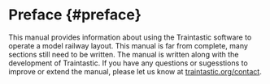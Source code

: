 # Preface {#preface}

This manual provides information about using the Traintastic software to operate a model railway layout.
This manual is far from complete, many sections still need to be written.
The manual is written along with the development of Traintastic.
If you have any questions or sugesstions to improve or extend the manual, please let us know at [traintastic.org/contact](https://traintastic.org/contact).
